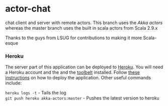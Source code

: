 actor-chat
==========

chat client and server with remote actors. This branch uses the *Akka actors* whereas the master branch uses the built in scala actors from Scala 2.9.x

Thanks to the guys from LSUG for contributions to making it more Scala-esque

### Heroku

The server part of this application can be deployed to [Heroku](http://www.heroku.com). You will need a Heroku account
and the and the [toolbelt](https://toolbelt.heroku.com/) installed. Follow [these instructions](https://devcenter.heroku.com/articles/getting-started-with-scala#deploy-your-application-to-heroku)
on how to deploy the application. Other useful commands include:

`heroku logs -t` - Tails the log<br>
`git push heroku akka-actors:master` - Pushes the latest version to heroku<br>


